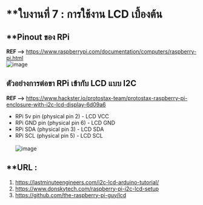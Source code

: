 # **ใบงานที่ 7 : การใช้งาน LCD เบื้องต้น  

## **Pinout ของ RPi <br>
**REF -->** https://www.raspberrypi.com/documentation/computers/raspberry-pi.html <br> 
![image](https://www.raspberrypi.com/documentation/computers/images/GPIO-Pinout-Diagram-2.png)


## ตัวอย่างการต่อขา RPi เข้ากับ LCD แบบ I2C <br> 
**REF -->** https://www.hackster.io/protostax-team/protostax-raspberry-pi-enclosure-with-i2c-lcd-display-6d09a6  <br>
* RPi 5v pin (physical pin 2) - LCD VCC
* RPi GND pin (physical pin 6) - LCD GND
* RPi SDA (physical pin 3) - LCD SDA
* RPi SCL (physical pin 5) - LCD SCL
<br><br>
![image](https://hackster.imgix.net/uploads/attachments/1388247/protostax_lcd_kit_v2_bb_1Kr7x9Z9Ef.png?auto=compress%2Cformat&w=740&h=555&fit=max)

## **URL :
1. https://lastminuteengineers.com/i2c-lcd-arduino-tutorial/
2. https://www.donskytech.com/raspberry-pi-i2c-lcd-setup
3. https://github.com/the-raspberry-pi-guy/lcd 
